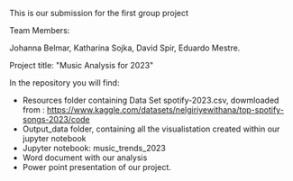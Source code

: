 This is our submission for the first group project


Team Members:

Johanna Belmar,
Katharina Sojka,
David Spir,
Eduardo Mestre.

Project title: "Music Analysis for 2023"

In the repository you will find:
- Resources folder containing Data Set spotify-2023.csv, dowmloaded from : https://www.kaggle.com/datasets/nelgiriyewithana/top-spotify-songs-2023/code
- Output_data folder, containing all the visualistation created within our jupyter notebook
- Jupyter notebook: music_trends_2023
- Word document with our analysis
- Power point presentation of our project.

